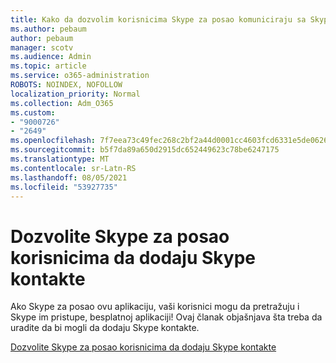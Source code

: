 ```yaml
---
title: Kako da dozvolim korisnicima Skype za posao komuniciraju sa Skype korisnicima
ms.author: pebaum
author: pebaum
manager: scotv
ms.audience: Admin
ms.topic: article
ms.service: o365-administration
ROBOTS: NOINDEX, NOFOLLOW
localization_priority: Normal
ms.collection: Adm_O365
ms.custom:
- "9000726"
- "2649"
ms.openlocfilehash: 7f7eea73c49fec268c2bf2a44d0001cc4603fcd6331e5de0626862389f7cc04d
ms.sourcegitcommit: b5f7da89a650d2915dc652449623c78be6247175
ms.translationtype: MT
ms.contentlocale: sr-Latn-RS
ms.lasthandoff: 08/05/2021
ms.locfileid: "53927735"
---
```

# <a name="let-skype-for-business-users-add-skype-contacts"></a>Dozvolite Skype za posao korisnicima da dodaju Skype kontakte

Ako Skype za posao ovu aplikaciju, vaši korisnici mogu da pretražuju i Skype im pristupe, besplatnoj aplikaciji! Ovaj članak objašnjava šta treba da uradite da bi mogli da dodaju Skype kontakte.

[Dozvolite Skype za posao korisnicima da dodaju Skype kontakte](https://docs.microsoft.com/skypeforbusiness/set-up-skype-for-business-online/let-skype-for-business-users-add-skype-contacts)